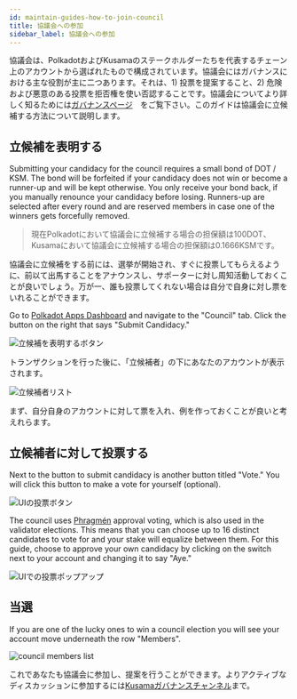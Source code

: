 ```yaml
---
id: maintain-guides-how-to-join-council
title: 協議会への参加
sidebar_label: 協議会への参加
---
```


協議会は、PolkadotおよびKusamaのステークホルダーたちを代表するチェーン上のアカウントから選ばれたもので構成されています。協議会にはガバナンスにおける主な役割が主に二つあります。それは、1) 投票を提案すること、2) 危険および悪意のある投票を拒否権を使い否認することです。協議会についてより詳しく知るためには[ガバナンスページ](learn-governance#council)　をご覧下さい。このガイドは協議会に立候補する方法について説明します。

## 立候補を表明する

Submitting your candidacy for the council requires a small bond of DOT / KSM. The bond will be forfeited if your candidacy does not win or become a runner-up and will be kept otherwise. You only receive your bond back, if you manually renounce your candidacy before losing. Runners-up are selected after every round and are reserved members in case one of the winners gets forcefully removed.

> 現在Polkadotにおいて協議会に立候補する場合の担保額は100DOT、Kusamaにおいて協議会に立候補する場合の担保額は0.1666KSMです。

協議会に立候補をする前には、選挙が開始され、すぐに投票してもらえるように、前以て出馬することをアナウンスし、サポーターに対し周知活動しておくことが良いでしょう。万が一、誰も投票してくれない場合は自分で自身に対し票をいれることができます。

Go to [Polkadot Apps Dashboard](https://polkadot.js.org/apps) and navigate to the "Council" tab. Click the button on the right that says "Submit Candidacy."

![立候補を表明するボタン](assets/council/polkadotjs_submit_candidancy.png)

トランザクションを行った後に、「立候補者」の下にあなたのアカウントが表示されます。

![立候補者リスト](assets/council/polkadotjs_candidates.png)

まず、自分自身のアカウントに対して票を入れ、例を作っておくことが良いと考えれらます。

## 立候補者に対して投票する

Next to the button to submit candidacy is another button titled "Vote." You will click this button to make a vote for yourself (optional).

![UIの投票ボタン](assets/council/polkadotjs_vote_button.png)

The council uses [Phragmén](learn-phragmen) approval voting, which is also used in the validator elections. This means that you can choose up to 16 distinct candidates to vote for and your stake will equalize between them. For this guide, choose to approve your own candidacy by clicking on the switch next to your account and changing it to say "Aye."

![UIでの投票ポップアップ](assets/council/polkadotjs_voting.png)

## 当選

If you are one of the lucky ones to win a council election you will see your account move underneath the row "Members".

![council members list](assets/council/polkadotjs_council_members.png)

これであなたも協議会に参加し、提案を行うことができます。よりアクティブなディスカッションに参加するには[Kusamaガバナンスチャンネル](https://matrix.to/#/!QXMnIJzxlnVrvRzhUA:matrix.parity.io?via=matrix.parity.io&via=matrix.org&via=web3.foundation)まで。
